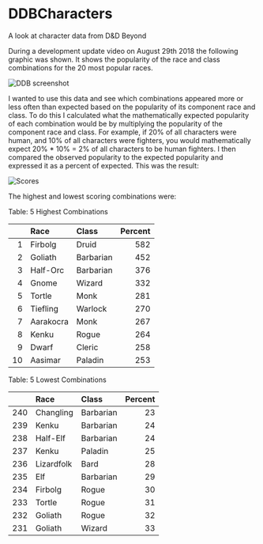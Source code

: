 # DDBCharacters
A look at character data from D&amp;D Beyond


During a development update video on August 29th 2018 the following graphic was shown. It shows the popularity of the race and class combinations for the 20 most popular races.

![DDB screenshot](https://github.com/KyleOfCanada/DDBCharacters/main/data/Screen%20Shot%202018-08-31%20at%2011.05.47%20PM.png)

I wanted to use this data and see which combinations appeared more or less often than expected based on the popularity of its component race and class. To do this I calculated what the mathematically expected popularity of each combination would be by multiplying the popularity of the component race and class. For example, if 20% of all characters were human, and 10% of all characters were fighters, you would mathematically expect 20% * 10% = 2% of all characters to be human fighters. I then compared the observed popularity to the expected popularity and expressed it as a percent of expected. This was the result:


![Scores](https://github.com/KyleOfCanada/DDBCharacters/main/plots/DDB%20uniqueness%20scores.png)

The highest and lowest scoring combinations were:

Table: 5 Highest Combinations

|   |Race      |Class     | Percent|
|--:|:---------|:---------|-------:|
|  1|Firbolg   |Druid     |     582|
|  2|Goliath   |Barbarian |     452|
|  3|Half-Orc  |Barbarian |     376|
|  4|Gnome     |Wizard    |     332|
|  5|Tortle    |Monk      |     281|
|  6|Tiefling  |Warlock   |     270|
|  7|Aarakocra |Monk      |     267|
|  8|Kenku     |Rogue     |     264|
|  9|Dwarf     |Cleric    |     258|
| 10|Aasimar   |Paladin   |     253|

Table: 5 Lowest Combinations

|    |Race       |Class     | Percent|
|---:|:----------|:---------|-------:|
| 240|Changling  |Barbarian |      23|
| 239|Kenku      |Barbarian |      24|
| 238|Half-Elf   |Barbarian |      24|
| 237|Kenku      |Paladin   |      25|
| 236|Lizardfolk |Bard      |      28|
| 235|Elf        |Barbarian |      29|
| 234|Firbolg    |Rogue     |      30|
| 233|Tortle     |Rogue     |      31|
| 232|Goliath    |Rogue     |      32|
| 231|Goliath    |Wizard    |      33|
